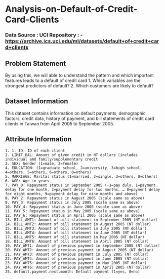 # Analysis-on-Default-of-Credit-Card-Clients
### Data Source : UCI Repository : - https://archive.ics.uci.edu/ml/datasets/default+of+credit+card+clients
## Problem Statement
By using this, we will able to understand the pattern and which important features leads to a default of credit card
        1. Which variables are the strongest predictors of default?
        2. Which customers are likely to default?
## Dataset Information
This dataset contains information on default payments, demographic factors, credit data, history of payment, and bill statements of credit card clients in Taiwan from April 2005 to September 2005.
## Attribute Information
    1. 1. ID: ID of each client
    2. LIMIT_BAL: Amount of given credit in NT dollars (includes individual and family/supplementary credit
    3. SEX: Gender (1=male, 2=female)
    4. EDUCATION: (1=graduate school, 2=university, 3=high school, 4=others, 5=others, 6=others, 0=others)
    5. MARRIAGE: Marital status (1=married, 2=single, 3=others, 0=others)
    6. AGE: Age in years
    7. PAY_0: Repayment status in September 2005 (-1=pay duly, 1=payment delay for one month, 2=payment delay for two months, … 8=payment delay for eight months, 9=payment delay for nine months and above)
    8. PAY_2: Repayment status in August 2005 (scale same as above)
    9. PAY_3: Repayment status in July 2005 (scale same as above)
    10. PAY_4: Repayment status in June 2005 (scale same as above)
    11. PAY_5: Repayment status in May 2005 (scale same as above)
    12. PAY_6: Repayment status in April 2005 (scale same as above)
    13. BILL_AMT1: Amount of bill statement in September 2005 (NT dollar)
    14. BILL_AMT2: Amount of bill statement in August 2005 (NT dollar)
    15. BILL_AMT3: Amount of bill statement in July 2005 (NT dollar)
    16. BILL_AMT4: Amount of bill statement in June 2005 (NT dollar)
    17. BILL_AMT5: Amount of bill statement in May 2005 (NT dollar)
    18. BILL_AMT6: Amount of bill statement in April 2005 (NT dollar)
    19. PAY_AMT1: Amount of previous payment in September 2005 (NT dollar)
    20. PAY_AMT2: Amount of previous payment in August 2005 (NT dollar)
    21. PAY_AMT3: Amount of previous payment in July 2005 (NT dollar)
    22. PAY_AMT4: Amount of previous payment in June 2005 (NT dollar)
    23. PAY_AMT5: Amount of previous payment in May 2005 (NT dollar)
    24. PAY_AMT6: Amount of previous payment in April 2005 (NT dollar)
    25. default.payment.next.month: Default payment (1=yes, 0=no)
